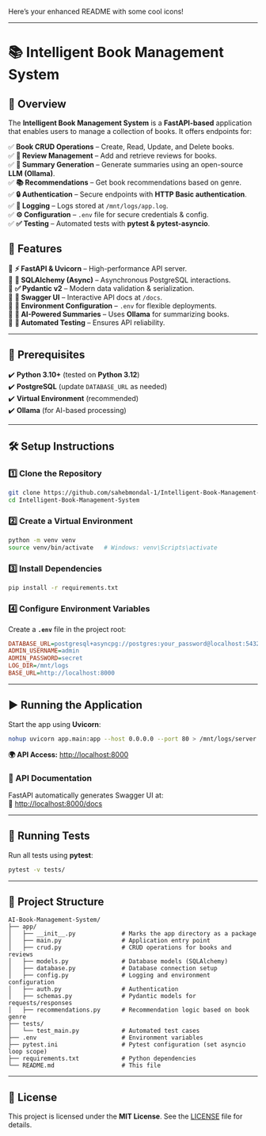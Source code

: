 Here’s your enhanced README with some cool icons!  

---

# 📚 Intelligent Book Management System  

## 🚀 Overview  

The **Intelligent Book Management System** is a **FastAPI-based** application that enables users to manage a collection of books. It offers endpoints for:  

✅ **Book CRUD Operations** – Create, Read, Update, and Delete books.  
✅ **📝 Review Management** – Add and retrieve reviews for books.  
✅ **📖 Summary Generation** – Generate summaries using an open-source **LLM (Ollama)**.  
✅ **📚 Recommendations** – Get book recommendations based on genre.  
✅ **🔒 Authentication** – Secure endpoints with **HTTP Basic authentication**.  
✅ **📝 Logging** – Logs stored at `/mnt/logs/app.log`.  
✅ **⚙️ Configuration** – `.env` file for secure credentials & config.  
✅ **✅ Testing** – Automated tests with **pytest & pytest-asyncio**.  

## 🌟 Features  

🔹 **⚡ FastAPI & Uvicorn** – High-performance API server.  
🔹 **📡 SQLAlchemy (Async)** – Asynchronous PostgreSQL interactions.  
🔹 **✅ Pydantic v2** – Modern data validation & serialization.  
🔹 **📄 Swagger UI** – Interactive API docs at `/docs`.  
🔹 **🔐 Environment Configuration** – `.env` for flexible deployments.  
🔹 **🤖 AI-Powered Summaries** – Uses **Ollama** for summarizing books.  
🔹 **🧪 Automated Testing** – Ensures API reliability.  

---

## 🔧 Prerequisites  

✔️ **Python 3.10+** (tested on **Python 3.12**)  
✔️ **PostgreSQL** (update `DATABASE_URL` as needed)  
✔️ **Virtual Environment** (recommended)  
✔️ **Ollama** (for AI-based processing)  

---

## 🛠️ Setup Instructions  

### 1️⃣ Clone the Repository  

```bash
git clone https://github.com/sahebmondal-1/Intelligent-Book-Management-System.git
cd Intelligent-Book-Management-System
```

### 2️⃣ Create a Virtual Environment  

```bash
python -m venv venv
source venv/bin/activate   # Windows: venv\Scripts\activate
```

### 3️⃣ Install Dependencies  

```bash
pip install -r requirements.txt
```

### 4️⃣ Configure Environment Variables  

Create a **`.env`** file in the project root:  

```ini
DATABASE_URL=postgresql+asyncpg://postgres:your_password@localhost:5432/bookdb
ADMIN_USERNAME=admin
ADMIN_PASSWORD=secret
LOG_DIR=/mnt/logs
BASE_URL=http://localhost:8000
```

---

## ▶️ Running the Application  

Start the app using **Uvicorn**:  

```bash
nohup uvicorn app.main:app --host 0.0.0.0 --port 80 > /mnt/logs/server.log 2>&1 &
```

**🌍 API Access:** [http://localhost:8000](http://localhost:8000)  

### 📜 API Documentation  

FastAPI automatically generates Swagger UI at:  
📌 [http://localhost:8000/docs](http://localhost:8000/docs)  

---

## 🧪 Running Tests  

Run all tests using **pytest**:  

```bash
pytest -v tests/
```

---

## 📂 Project Structure  

```
AI-Book-Management-System/
├── app/
│   ├── __init__.py             # Marks the app directory as a package
│   ├── main.py                 # Application entry point
│   ├── crud.py                 # CRUD operations for books and reviews
│   ├── models.py               # Database models (SQLAlchemy)
│   ├── database.py             # Database connection setup
│   ├── config.py               # Logging and environment configuration
│   ├── auth.py                 # Authentication
│   ├── schemas.py              # Pydantic models for requests/responses
│   ├── recommendations.py      # Recommendation logic based on book genre
├── tests/
│   └── test_main.py            # Automated test cases
├── .env                        # Environment variables
├── pytest.ini                  # Pytest configuration (set asyncio loop scope)
├── requirements.txt            # Python dependencies
└── README.md                   # This file
```

---

## 📜 License  

This project is licensed under the **MIT License**. See the [LICENSE](LICENSE) file for details.  
